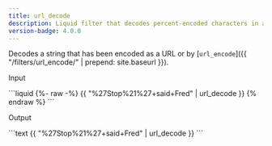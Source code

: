 ```yaml
---
title: url_decode
description: Liquid filter that decodes percent-encoded characters in a string.
version-badge: 4.0.0
---
```


Decodes a string that has been encoded as a URL or by [`url_encode`]({{ "/filters/url_encode/" | prepend: site.baseurl }}).

<p class="code-label">Input</p>
```liquid
{%- raw -%}
{{ "%27Stop%21%27+said+Fred" | url_decode }}
{% endraw %}
```

<p class="code-label">Output</p>
```text
{{ "%27Stop%21%27+said+Fred" | url_decode }}
```
